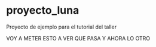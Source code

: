 # proyecto_luna
Proyecto de ejemplo para el tutorial del taller

VOY A METER ESTO A VER QUE PASA
Y AHORA LO OTRO
